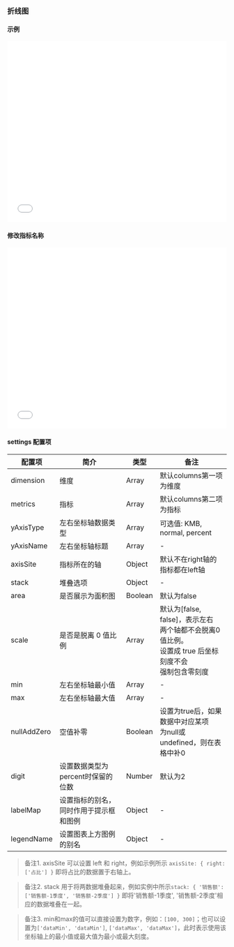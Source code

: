 ### 折线图

#### 示例

<iframe width="100%" height="415" src="//jsfiddle.net/vue_echarts/jepw6dy2/34/embedded/result,html,js/?bodyColor=fff" allowfullscreen="allowfullscreen" frameborder="0"></iframe>

#### 修改指标名称

<iframe width="100%" height="415" src="//jsfiddle.net/vue_echarts/jepw6dy2/40/embedded/result,html,js/?bodyColor=fff" allowfullscreen="allowfullscreen" frameborder="0"></iframe>

#### settings 配置项

| 配置项 | 简介 | 类型 | 备注 |
| --- | --- | --- | --- |
| dimension | 维度 | Array | 默认columns第一项为维度 |
| metrics | 指标 | Array | 默认columns第二项为指标 |
| yAxisType | 左右坐标轴数据类型 | Array | 可选值: KMB, normal, percent |
| yAxisName | 左右坐标轴标题 | Array | - |
| axisSite | 指标所在的轴 | Object | 默认不在right轴的指标都在left轴 |
| stack | 堆叠选项 | Object | - |
| area | 是否展示为面积图 | Boolean | 默认为false |
| scale | 是否是脱离 0 值比例 | Array | 默认为[false, false]，表示左右<br>两个轴都不会脱离0值比例。<br>设置成 true 后坐标刻度不会<br>强制包含零刻度<br> |
| min | 左右坐标轴最小值 | Array | - |
| max | 左右坐标轴最大值 | Array | - |
| nullAddZero | 空值补零 | Boolean | 设置为true后，如果数据中对应某项<br>为null或undefined，则在表格中补0 |
| digit | 设置数据类型为percent时保留的位数 | Number | 默认为2 |
| labelMap | 设置指标的别名，同时作用于提示框和图例 | Object | - |
| legendName | 设置图表上方图例的别名 | Object | - |

> 备注1. axisSite 可以设置 left 和 right，例如示例所示 `axisSite: { right: ['占比'] }` 即将占比的数据置于右轴上。

> 备注2. stack 用于将两数据堆叠起来，例如实例中所示`stack: { '销售额': ['销售额-1季度', '销售额-2季度'] }` 即将'销售额-1季度', '销售额-2季度'相应的数据堆叠在一起。

> 备注3. min和max的值可以直接设置为数字，例如：`[100, 300]`；也可以设置为`['dataMin', 'dataMin']`, `['dataMax', 'dataMax']`，此时表示使用该坐标轴上的最小值或最大值为最小或最大刻度。
